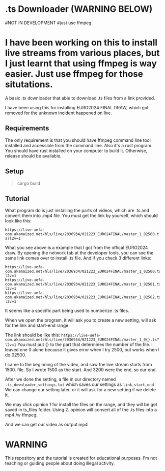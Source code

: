 # .ts Downloader (WARNING BELOW)
#NOT IN DEVELOPMENT
#just use ffmpeg

# I have been working on this to install live streams from various places, but I just learnt that using ffmpeg is way easier. Just use ffmpeg for those situtations.

A basic .ts downloader that able to download .ts files from a link provided.

I have been using this for installing EURO2024 FINAL DRAW, which got removed for the unknown incident happened on live.

## Requirements

The only requirement is that you should have ffmpeg command line tool installed and accessible from the command line.
Also it's a rust program. You should have rust installed on your computer to build it. Otherwise, release should be available.

## Setup

> cargo build

## Tutorial

What program do is just installing the parts of videos, which are .ts and convert them into .mp4 file.
You must get the link by yourself, which should look like this:

`https://live-uefa-com.akamaized.net/hls/live/2036934/021223_EURO24FINAL/master_1_02500.ts?l2v=1`

What you see above is a example that I got from the offical EURO2024 draw. By opening the network tab at the developer tools, you can see the same link comes over to install .ts file.
And if you check 3 different links:
```
https://live-uefa-com.akamaized.net/hls/live/2036934/021223_EURO24FINAL/master_1_02500.ts?l2v=1
https://live-uefa-com.akamaized.net/hls/live/2036934/021223_EURO24FINAL/master_1_02501.ts?l2v=1
https://live-uefa-com.akamaized.net/hls/live/2036934/021223_EURO24FINAL/master_1_02502.ts?l2v=1
```

It seems like a specific part being used to numberize .ts files.


When we open the program, it will ask you to create a new setting, will ask for the link and start-end range.

The link should be like this: `https://live-uefa-com.akamaized.net/hls/live/2036934/021223_EURO24FINAL/master_1_0{}.ts?l2v=1`
You must put {} to the part that determines the number of the file.
I leaved one 0 alone because it gives error when I try 2500, but works when I do 02500.

I came to the beginning of the video, and saw the live stream starts from 1500. file. So I wrote 1500 as the start.
And 3200 were the end, so our end.

After we done the setting, a file in our directory named `.ts_downloader_settings.txt` which saves our settings as `link,start,end`
We can change our setting later, or it will ask for a new setting if we delete it.

We may click opinion 1 for install the files on the range, and they will be get saved in ts_files folder.
Using 2. opinion will convert all of the .ts files into a mp4 /w ffmpeg.

And we can get our video as output.mp4



# WARNING

This repository and the tutorial is created for educational purposes. I'm not teaching or guiding people about doing illegal activity.
